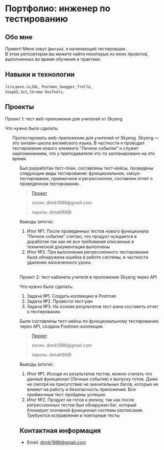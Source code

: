 # Портфолио: инженер по тестированию

## Обо мне 

Привет! Меня зовут ``Дмитрий``, я начинающий тестировщик. <br>
В этом репозитории вы можете найти некоторые из моих проектов, выполненных во время обучения и практики.
<br>

## Навыки и технологии
``Jira``,``qase.io``,``SQL``,`` Postman``, ``Swagger``, ``Trello``, <br>
``SoapUI``, ``Git``, ``Chrome DevTools``.




## Проекты

<p> Проект 1: тест веб-приложения для учителей от Skyeng</p>
<p>Что нужно было сделать:<p>
<ol>
  Протестировать web-приложение для учителей от Skyeng. Skyeng — это онлайн-школа английского языка. В частности я проводил тестирование нового элемента "Личное событие" и служит наапоминанием, что у преподавателя что-то запланировано на это время.
<ol>

<p>Был разработан тест-план, составлены тест-кейсы, проведены следующие виды тестирования: функциональное, смоук-тестирование, приемочное и регрессионое, составлен отчет о проведенном тестировании.<p>

> <a href="https://kliuev.atlassian.net/wiki/spaces/1/overview">Проект</a>
  
> <p> логин: dimik1986@gmail.com </p>
> <p> пароль: dimaK86@ </p>
 
 <p>Выводы (итоги):<p>
<ol>
  <li>Итог №1. После проведенных тестов нового функционала “Личное событие“ считаю, что продукт нуждается в доработке так как не все требования описанные в технической документации выполнены</li>
  <li>Итог №2. При выполнении регрессионного тестирования была обнаружена ошибка в работе системы, в частности удаление назначенного урока.</li>
</ol>


<br> 

<p> Проект 2: тест кабинета учителя в приложении Skyeng через API</p>
<p>Что нужно было сделать:<p>
<ol>
  <li>Задача №1. Создать коллекцию в Postman</li>
  <li>Задача №2. Провести тест-ран</li>
  <li>Задача №3. На основе результатов тест-рана составить отчет о тестировании.</li>
</ol>

<p>Были составлены тест-кейсы по функциональному тестированию через API, создана Postman-коллекция.<p>

>  <a href="https://kliuev.atlassian.net/wiki/spaces/12/pages/10944537/1+2.">Проект</a>
  
  > <p> логин: dimik1986@gmail.com </p>
  > <p> пароль: dimaK86@ </p>
 
 <p>Выводы (итоги):<p>
<ol>
  <li>Итог №1. Исходя из результатов тестов, можно считать что данный функционал (Личные события) к выпуску готов. Даже не смотря на присутствие не значительных багов, которые не влияют на работу и безопасность приложения. Все приёмочные тест пройдены успешно</li>
  <li>Итог №2. Продукт не готов к релизу, так как после регрессионных тестов был обнаружен баг, который блокирует основной функционал системы расписания. Требуются исправления и повторные тесты</li>
</ol>



## Контактная информация
- Email: dimik1986@gmail.com
